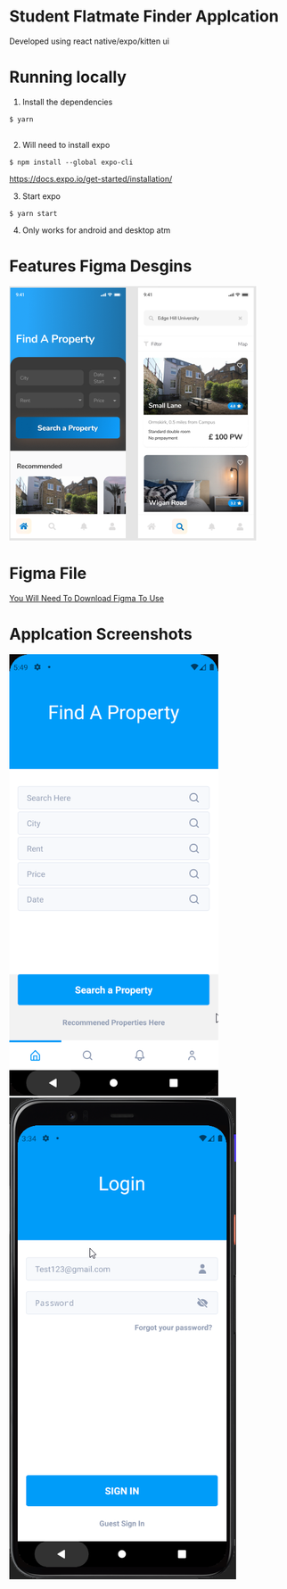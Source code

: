 # Student Flatmate Finder Applcation

Developed using react native/expo/kitten ui 


# Running locally

1. Install the dependencies

```
$ yarn


```

2. Will need to install expo

```
$ npm install --global expo-cli
```
https://docs.expo.io/get-started/installation/

3. Start expo

```
$ yarn start
```

4. Only works for android and desktop atm 



# Features Figma Desgins

![Screenshot](screenshot.png)
# Figma File
[You Will Need To Download Figma To Use](https://github.com/Benstarkie19/Flatmate-Finder-Application/blob/master/Student%20Flat%20Applcation.fig)


# Applcation Screenshots
![Screenshot](screen1.png)
![Screenshot](screen2.png)